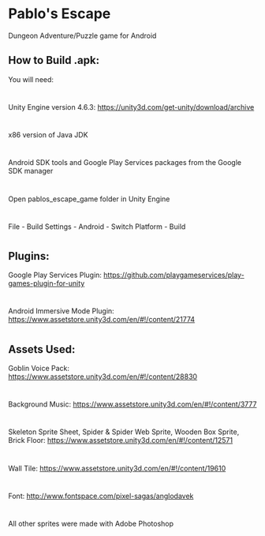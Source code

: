 # Pablo's Escape
Dungeon Adventure/Puzzle game for Android


How to Build .apk:
------
You will need:
#
Unity Engine version 4.6.3:
https://unity3d.com/get-unity/download/archive
#
x86 version of Java JDK
#
Android SDK tools and Google Play Services packages from the Google SDK manager
#
Open pablos_escape_game folder in Unity Engine
#
File - Build Settings - Android - Switch Platform - Build
#

Plugins:
------
Google Play Services Plugin: https://github.com/playgameservices/play-games-plugin-for-unity
#
Android Immersive Mode Plugin: https://www.assetstore.unity3d.com/en/#!/content/21774
#

Assets Used:
------
Goblin Voice Pack:
https://www.assetstore.unity3d.com/en/#!/content/28830
#
Background Music:
https://www.assetstore.unity3d.com/en/#!/content/3777
#
Skeleton Sprite Sheet, Spider & Spider Web Sprite, Wooden Box Sprite, Brick Floor: https://www.assetstore.unity3d.com/en/#!/content/12571
#
Wall Tile: 
https://www.assetstore.unity3d.com/en/#!/content/19610
#
Font:
http://www.fontspace.com/pixel-sagas/anglodavek
#
All other sprites were made with Adobe Photoshop
#


